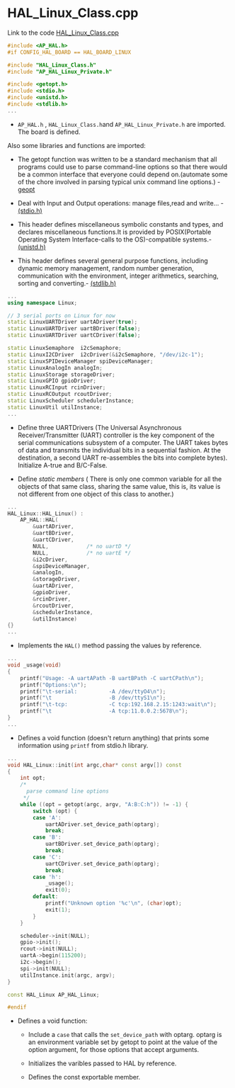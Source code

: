 # HAL_Linux_Class.cpp

Link to the code [HAL_Linux_Class.cpp](https://github.com/BeaglePilot/ardupilot/blob/master/libraries/AP_HAL_Linux/HAL_Linux_Class.cpp)

```cpp
#include <AP_HAL.h>
#if CONFIG_HAL_BOARD == HAL_BOARD_LINUX

#include "HAL_Linux_Class.h"
#include "AP_HAL_Linux_Private.h"

#include <getopt.h>
#include <stdio.h>
#include <unistd.h>
#include <stdlib.h>
...
```
-  `AP_HAL.h` , `HAL_Linux_Class.h`and
`AP_HAL_Linux_Private.h` are imported. The board is defined.


 Also some libraries and functions are imported:

+ The getopt function was written to be a standard mechanism that all programs could use to parse command-line options so that there would be a common interface that everyone could depend on.(automate some of the chore involved in parsing typical unix command line options.) - [geopt](http://www.gnu.org/savannah-checkouts/gnu/libc/manual/html_node/Getopt.html)

+  Deal with Input and Output operations: manage files,read and write... - [ (stdio.h)](http://www.cplusplus.com/reference/cstdio/)


+  This header defines miscellaneous symbolic constants and types, and declares miscellaneous functions.It is provided by POSIX(Portable Operating System Interface-calls to the OS)-compatible systems.- [(unistd.h)](http://pubs.opengroup.org/onlinepubs/9699919799/basedefs/unistd.h.html)


+ This header defines several general purpose functions, including dynamic memory management, random number generation, communication with the environment, integer arithmetics, searching, sorting and converting.- [(stdlib.h)](http://www.cplusplus.com/reference/cstdlib/?kw=stdlib.h)

```cpp
...
using namespace Linux;

// 3 serial ports on Linux for now
static LinuxUARTDriver uartADriver(true);
static LinuxUARTDriver uartBDriver(false);
static LinuxUARTDriver uartCDriver(false);

static LinuxSemaphore  i2cSemaphore;
static LinuxI2CDriver  i2cDriver(&i2cSemaphore, "/dev/i2c-1");
static LinuxSPIDeviceManager spiDeviceManager;
static LinuxAnalogIn analogIn;
static LinuxStorage storageDriver;
static LinuxGPIO gpioDriver;
static LinuxRCInput rcinDriver;
static LinuxRCOutput rcoutDriver;
static LinuxScheduler schedulerInstance;
static LinuxUtil utilInstance;
...
```
- Define three UARTDrivers (The Universal Asynchronous Receiver/Transmitter (UART) controller is the key component of the serial communications subsystem of a computer. The UART takes bytes of data and transmits the individual bits in a sequential fashion. At the destination, a second UART re-assembles the bits into complete bytes). Initialize A-true and B/C-False.


- Define *static members* ( There is only one common variable for all the objects of that same class, sharing the same value, this is, its value is not different from one object of this class to another.)

```cpp
...
HAL_Linux::HAL_Linux() :
    AP_HAL::HAL(
        &uartADriver,
        &uartBDriver,
        &uartCDriver,
        NULL,            /* no uartD */
        NULL,            /* no uartE */
        &i2cDriver,
        &spiDeviceManager,
        &analogIn,
        &storageDriver,
        &uartADriver,
        &gpioDriver,
        &rcinDriver,
        &rcoutDriver,
        &schedulerInstance,
        &utilInstance)
{}
...
```
- Implements the `HAL()` method passing the values by reference.

```cpp
...
void _usage(void)
{
    printf("Usage: -A uartAPath -B uartBPath -C uartCPath\n");
    printf("Options:\n");
    printf("\t-serial:          -A /dev/ttyO4\n");
    printf("\t                  -B /dev/ttyS1\n");
    printf("\t-tcp:             -C tcp:192.168.2.15:1243:wait\n");
    printf("\t                  -A tcp:11.0.0.2:5678\n");
}
...
```
- Defines a void function (doesn't return anything) that prints some information using `printf` from stdio.h library.

```cpp
...
void HAL_Linux::init(int argc,char* const argv[]) const
{
    int opt;
    /*
      parse command line options
     */
    while ((opt = getopt(argc, argv, "A:B:C:h")) != -1) {
        switch (opt) {
        case 'A':
            uartADriver.set_device_path(optarg);
            break;
        case 'B':
            uartBDriver.set_device_path(optarg);
            break;
        case 'C':
            uartCDriver.set_device_path(optarg);
            break;
        case 'h':
            _usage();
            exit(0);
        default:
            printf("Unknown option '%c'\n", (char)opt);
            exit(1);
        }
    }

    scheduler->init(NULL);
    gpio->init();
    rcout->init(NULL);
    uartA->begin(115200);
    i2c->begin();
    spi->init(NULL);
    utilInstance.init(argc, argv);
}

const HAL_Linux AP_HAL_Linux;

#endif
```
- Defines a void function:
  + Include a `case` that calls the `set_device_path` with optarg. optarg is an environment variable set by getopt to point at the value of the option argument, for those options that accept arguments.

  + Initializes the varibles passed to HAL by reference.

  + Defines the const exportable member.
